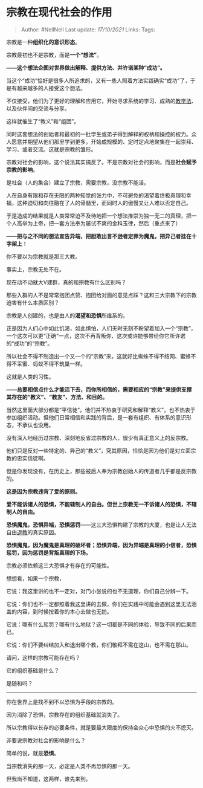 # 宗教在现代社会的作用

> Author: #NellNell 
Last update: *17/10/2021* 
Links:
Tags:  

宗教是一种**组织化的意识形态**。

宗教最初也不是宗教，而是**一个“想法”**。

**——这个想法企图对世界做出解释、提供方法、并许诺某种“成功”。**

当这个“成功”恰好是很多人所追求的，又有一些人照着方法实践确实“成功”了，于是有越来越多的人接受这个想法。

不仅接受，他们为了更好的理解和应用它，开始寻求系统的学习、成熟的[教学法](https://www.zhihu.com/search?q=%E6%95%99%E5%AD%A6%E6%B3%95&search_source=Entity&hybrid_search_source=Entity&hybrid_search_extra=%7B%22sourceType%22%3A%22answer%22%2C%22sourceId%22%3A2174799840%7D)、以及伙伴间的交流与分享。

这样就催生了“教义”和“组团”。

同时这套想法的创始者和最初的一批学生或弟子得到解释的权柄和操控的权力。众人愿意并期望从他们那里学到更多，开始成规模的、定时定点地聚集在一起崇拜、学习、或者交流。这就是宗教的雏形。

宗教对社会的影响，这个说法其实搞反了。不是宗教对社会的影响，而是**社会赋予宗教的影响**。

是社会（人的集合）建立了宗教，需要宗教，没宗教不能活。

人在自身有限和存在无限的两种知觉的张力中，不可避免的渴望着终极真理和幸福，这种迫切和向往融在了人的骨髓里，而同时人的傲慢又让人难以否定自己。

于是造成的结果就是人类常常迫不及待地把一个想法推崇为独一无二的真理，把一个人高举为上帝，把一套方法奉为屡试不爽的金科玉律，然后（重点来了）

——**把与之不同的想法宣告异端，把胆敢出言不逊者定罪为魔鬼，把异己者挂在十字架上**！

你不要以为宗教就是那三大教。

事实上，宗教无处不在。

现在动不动就大V建群，真的和宗教有什么区别吗？

那些入群的人不是常常抱团点赞、抱团给对面的意见点踩？这和三大宗教下的宗教迫害有什么本质区别？

宗教是人创建的，也是由人的**渴望和恐惧**所维系的。

正是因为人们心中如此饥渴，如此惧怕，人们无时无刻不盼望着加入一个“宗教”，一个这次可以更“正确”一点，这次不再背叛你、这次或许能够带给你它所许诺的“成功”的“宗教”。

所以社会不得不制造出一个又一个的“宗教”来。这就好比蜘蛛不得不结网、蜜蜂不得不采蜜、蚂蚁不得不筑巢一样。

这就是人类的习性。

**——总要相信点什么才能活下去，而你所相信的，需要相应的“宗教”来提供支撑其存在的“教义”、“教友”、方法、和目的。**

当然这里面大部分都是“平信徒”。他们并不热衷于研究和解释“教义”，也不热衷于参加组织活动。但他们日常相信和实践的背后，是一套有组织、有体系的意识形态，不承认也没用。

没有深入地经历过宗教、深刻地反省过宗教的人，很少有真正意义上的反宗教。

他们只是反对一些特定的、异己的“教义”，究其原因，恰恰是因为他们是对立面宗教的忠实信徒啊。

但是你发现没有，在历史上，那些被后人奉为宗教创始人的传道者几乎都是反宗教的。

**这是因为宗教违背了爱的原则。**

**爱不能诉诸人的恐惧，不能辖制人的自由。但世上宗教无一不诉诸人的恐惧，不辖制人的自由。**

**恐惧魔鬼，恐惧异端，恐惧惩罚**——这三大恐惧构建了宗教的大厦，也是让人无法自由[退教](https://www.zhihu.com/search?q=%E9%80%80%E6%95%99&search_source=Entity&hybrid_search_source=Entity&hybrid_search_extra=%7B%22sourceType%22%3A%22answer%22%2C%22sourceId%22%3A2174799840%7D)的真实原因。

**恐惧魔鬼，因为魔鬼是真理的破坏者；恐惧异端，因为异端是真理的小信者，恐惧惩罚，因为惩罚是背叛真理的下场。**

宗教必须依赖这三大恐惧才有存在的可能性。

想想看，如果一个宗教，

它说：我这里讲的也不一定对，对门小张说的也不无道理，你们自己分辨一下。

它说：你们也不一定都照着我这里讲的去做，你们在实践中可能会遇到这里无法涵盖的内容，到时候按着你的本心去做也无妨。

它说：哪有什么惩罚？哪有什么地狱？这一切都是不同的体验，导致不同的后果而已。

它说：你们不要纠结加入和退出哪个教，你们敬拜不需在这山，也不需在那山。

请问，这样的宗教可能存在吗？

它的组织基础是什么？

是随和吗？

---

你在世界上是找不到不以恐惧为手段的宗教的。

因为消除了恐惧，宗教存在的组织基础就消失了。

所以宗教得以长存的必要条件，就是要最大限度的保持会众心中恐惧的火不熄灭。

非要说宗教对社会的影响是什么？

简单的说，就是**恐惧**。

当宗教消失的那一天，必定是人类不再恐惧的那一天。

但我尚不知道，这两样，谁先来到。